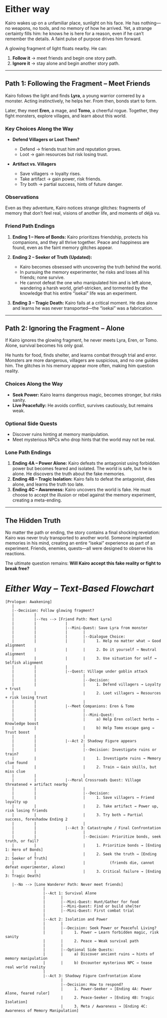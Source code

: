 # **Either way**

Kairo wakes up on a unfamiliar place, sunlight on his face. He has nothing—no weapons, no tools, and no memory of how he arrived. Yet, a strange certainty fills him: he knows he is here for a reason, even if he can’t remember the details. A faint pulse of purpose drives him forward.

A glowing fragment of light floats nearby. He can:

1. **Follow it** → meet friends and begin one story path.
2. **Ignore it** → stay alone and begin another story path.

---

## **Path 1: Following the Fragment – Meet Friends**

Kairo follows the light and finds **Lyra**, a young warrior cornered by a monster. Acting instinctively, he helps her. From then, bonds start to form.

Later, they meet **Eren**, a mage, and **Tomo**, a cheerful rogue. Together, they fight monsters, explore villages, and learn about this world.

### **Key Choices Along the Way**

* **Defend Villagers or Loot Them?**

  * Defend → friends trust him and reputation grows.
  * Loot → gain resources but risk losing trust.

* **Artifact vs. Villagers**

  * Save villagers → loyalty rises.
  * Take artifact → gain power, risk friends.
  * Try both → partial success, hints of future danger.

### **Observations**

Even as they adventure, Kairo notices strange glitches: fragments of memory that don’t feel real, visions of another life, and moments of déjà vu.

### **Friend Path Endings**

1. **Ending 1 – Hero of Bonds:** Kairo prioritizes friendship, protects his companions, and they all thrive together. Peace and happiness are found, even as the faint memory glitches appear.

2. **Ending 2 – Seeker of Truth (Updated):**

   * Kairo becomes obsessed with uncovering the truth behind the world.
   * In pursuing the memory experimenter, he risks and loses all his friends; none survive.
   * He cannot defeat the one who manipulated him and is left alone, wandering a harsh world, grief-stricken, and tormented by the knowledge that his entire “isekai” life was an experiment.

3. **Ending 3 – Tragic Death:** Kairo fails at a critical moment. He dies alone and learns he was never transported—the “isekai” was a fabrication.

---

## **Path 2: Ignoring the Fragment – Alone**

If Kairo ignores the glowing fragment, he never meets Lyra, Eren, or Tomo. Alone, survival becomes his only goal.

He hunts for food, finds shelter, and learns combat through trial and error. Monsters are more dangerous, villagers are suspicious, and no one guides him. The glitches in his memory appear more often, making him question reality.

### **Choices Along the Way**

* **Seek Power:** Kairo learns dangerous magic, becomes stronger, but risks sanity.
* **Live Peacefully:** He avoids conflict, survives cautiously, but remains weak.

### **Optional Side Quests**

* Discover ruins hinting at memory manipulation.
* Meet mysterious NPCs who drop hints that the world may not be real.

### **Lone Path Endings**

1. **Ending 4A – Power Alone:** Kairo defeats the antagonist using forbidden power but becomes feared and isolated. The world is safe, but he is alone. He discovers the truth about the fake memories.
2. **Ending 4B – Tragic Isolation:** Kairo fails to defeat the antagonist, dies alone, and learns the truth too late.
3. **Ending 4C – Awareness:** Kairo uncovers the world is fake. He must choose to accept the illusion or rebel against the memory experiment, creating a meta-ending.

---

## **The Hidden Truth**

No matter the path or ending, the story contains a final shocking revelation: Kairo was never truly transported to another world. Someone implanted memories in his mind, creating an entire “isekai” experience as part of an experiment. Friends, enemies, quests—all were designed to observe his reactions.

The ultimate question remains: **Will Kairo accept this fake reality or fight to break free?**


# *Either Way – Text-Based Flowchart*


    [Prologue: Awakening]
       |
       |--Decision: Follow glowing fragment? 
       |         |
       |         |--Yes --> [Friend Path: Meet Lyra]
       |         |             |
       |         |             |--Mini-Quest: Save Lyra from monster
       |         |             |       |
       |         |             |       |--Dialogue Choice:
       |         |             |       |     1. Help no matter what → Good alignment
       |         |             |       |     2. Do it yourself → Neutral alignment
       |         |             |       |     3. Use situation for self → Selfish alignment
       |         |             |
       |         |             |--Quest: Village under goblin attack
       |         |                     |
       |         |                     |--Decision:
       |         |                     |     1. Defend villagers → Loyalty + trust
       |         |                     |     2. Loot villagers → Resources + risk losing trust
       |         |                     |
       |         |             |--Meet Companions: Eren & Tomo
       |         |                     |
       |         |                     |--Mini-Quest: 
       |         |                     |     a) Help Eren collect herbs → Knowledge boost
       |         |                     |     b) Help Tomo escape gang → Trust boost
       |         |                     |
       |         |             |--Act 2: Shadowy Figure appears
       |         |                     |
       |         |                     |--Decision: Investigate ruins or train?
       |         |                     |     1. Investigate ruins → Memory clue found
       |         |                     |     2. Train → Gain skills, but miss clue
       |         |                     |
       |         |             |--Moral Crossroads Quest: Village threatened + artifact nearby
       |         |                     |
       |         |                     |--Decision:
       |         |                     |     1. Save villagers → Friend loyalty up
       |         |                     |     2. Take artifact → Power up, risk losing friends
       |         |                     |     3. Try both → Partial success, foreshadow Ending 2
       |         |                     |
       |         |             |--Act 3: Catastrophe / Final Confrontation
       |         |                     |
       |         |                     |--Decision: Prioritize bonds, seek truth, or fail?
       |         |                     |     1. Prioritize bonds → [Ending 1: Hero of Bonds]
       |         |                     |     2. Seek the truth → [Ending 2: Seeker of Truth]
       |         |                     |           (friends die, cannot defeat experimenter, alone)
       |         |                     |     3. Critical failure → [Ending 3: Tragic Death]

       |--No --> [Lone Wanderer Path: Never meet friends]
                     |
                     |--Act 1: Survival Alone
                     |       |
                     |       |--Mini-Quest: Hunt/Gather for food
                     |       |--Mini-Quest: Find or build shelter
                     |       |--Mini-Quest: First combat trial
                     |
                     |--Act 2: Isolation and Power
                     |       |
                     |       |--Decision: Seek Power or Peaceful Living?
                     |       |     1. Power → Learn forbidden magic, risk sanity
                     |       |     2. Peace → Weak survival path
                     |       |
                     |       |--Optional Side Quests:
                     |       |     a) Discover ancient ruins → hints of memory manipulation
                     |       |     b) Encounter mysterious NPC → tease real world reality
                     |
                     |--Act 3: Shadowy Figure Confrontation Alone
                             |
                             |--Decision: How to respond?
                             |     1. Power-Seeker → [Ending 4A: Power Alone, feared ruler]
                             |     2. Peace-Seeker → [Ending 4B: Tragic Isolation]
                             |     3. Meta / Awareness → [Ending 4C: Awareness of Memory Manipulation]


